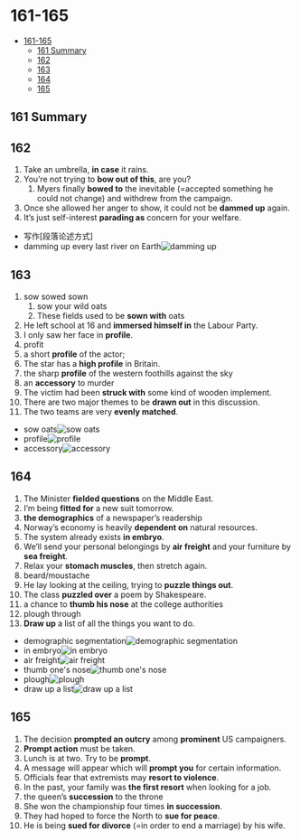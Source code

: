 # 161-165

- [161-165](#161-165)
  - [161 Summary](#161-summary)
  - [162](#162)
  - [163](#163)
  - [164](#164)
  - [165](#165)

## 161 Summary

## 162

1. Take an umbrella, **in case** it rains.
2. You’re not trying to **bow out of this**, are you?
   1. Myers finally **bowed to** the inevitable (=accepted something he could not change) and withdrew from the campaign.
3. Once she allowed her anger to show, it could not be **dammed up** again.
4. It’s just self-interest **parading as** concern for your welfare.

- 写作[段落论述方式]
- damming up every last river on Earth![damming up](https://cdn.vox-cdn.com/thumbor/vCi84h7lztoGfhcx9OJ9Zw0h-sg=/0x0:3000x2250/1200x800/filters:focal(0x0:3000x2250)/cdn.vox-cdn.com/uploads/chorus_image/image/42912632/148116191.0.0.jpg)

## 163

1. sow sowed sown
   1. sow your wild oats
   2. These fields used to be **sown with** oats
2. He left school at 16 and **immersed himself in** the Labour Party.
3. I only saw her face in **profile**.
4. profit
5. a short **profile** of the actor;
6. The star has a **high profile** in Britain.
7. the sharp **profile** of the western foothills against the sky
8. an **accessory** to murder
9. The victim had been **struck with** some kind of wooden implement.
10. There are two major themes to be **drawn out** in this discussion.
11. The two teams are very **evenly matched**.

- sow oats![sow oats](https://previews.123rf.com/images/eugene03/eugene031702/eugene03170200036/71881686-sowing-oats-seed-at-springtime.jpg)
- profile![profile](https://imgv3.fotor.com/images/blog-cover-image/10-profile-picture-ideas-to-make-you-stand-out.jpg)
- accessory![accessory](https://images.unsplash.com/photo-1606760227091-3dd870d97f1d?ixlib=rb-4.0.3&ixid=MnwxMjA3fDB8MHxzZWFyY2h8Mnx8YWNjZXNzb3J5fGVufDB8fDB8fA%3D%3D&w=1000&q=80)

## 164

1. The Minister **fielded questions** on the Middle East.
2. I’m being **fitted for** a new suit tomorrow.
3. **the demographics** of a newspaper’s readership
4. Norway’s economy is heavily **dependent on** natural resources.
5. The system already exists **in embryo**.
6. We’ll send your personal belongings by **air freight** and your furniture by **sea freight**.
7. Relax your **stomach muscles**, then stretch again.
8. beard/moustache
9. He lay looking at the ceiling, trying to **puzzle things out**.
10. The class **puzzled over** a poem by Shakespeare.
11. a chance to **thumb his nose** at the college authorities
12. plough through
13. **Draw up** a list of all the things you want to do.

- demographic segmentation![demographic segmentation](https://www.voxco.com/wp-content/uploads/2021/03/Demographic-Segmentation-1.jpg)
- in embryo![in embryo](https://extension.sdstate.edu/sites/default/files/styles/image_width_400/public/2020-07/W-00647-02-01-Grow-Getters-Plant-Seed-Parts-Diagram.png?itok=9mGP6m6t)
- air freight![air freight](https://www.iata.org/contentassets/0de413410173467bb0db43c818d6e8be/what-types-of-cargo-are-transported-by-air.jpg)
- thumb one's nose![thumb one's nose](https://upload.wikimedia.org/wikipedia/commons/thumb/f/fa/Stalin_nose.JPG/220px-Stalin_nose.JPG)
- plough![plough](https://upload.wikimedia.org/wikipedia/commons/thumb/a/a2/04-09-12-Schaupfl%C3%BCgen-Fahrenwalde-RalfR-IMG_1232.jpg/1200px-04-09-12-Schaupfl%C3%BCgen-Fahrenwalde-RalfR-IMG_1232.jpg)
- draw up a list![draw up a list](https://www.how-to-draw-funny-cartoons.com/images/cartoon-list-003.png)

## 165

1. The decision **prompted an outcry** among **prominent** US campaigners.
2. **Prompt action** must be taken.
3. Lunch is at two. Try to be **prompt**.
4. A message will appear which will **prompt you** for certain information.
5. Officials fear that extremists may **resort to violence**.
6. In the past, your family was **the first resort** when looking for a job.
7. the queen’s **succession** to the throne
8. She won the championship four times **in succession**.
9. They had hoped to force the North to **sue for peace**.
10. He is being **sued for divorce** (=in order to end a marriage) by his wife.

